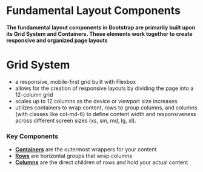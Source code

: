 # Fundamental Layout Components
**The fundamental layout components in Bootstrap are primarily built upon its Grid System and Containers. These elements work together to create responsive and organized page layouts**

# Grid System
- a responsive, mobile-first grid built with Flexbox
- allows for the creation of responsive layouts by dividing the page into a 12-column grid
- scales up to 12 columns as the device or viewport size increases
- utilizes containers to wrap content, rows to group columns, and columns (with classes like col-md-6) to define content width and responsiveness across different screen sizes (xs, sm, md, lg, xl).

### Key Components
- **[Containers](./Containers.md)** are the outermost wrappers for your content
- **[Rows](./RowsandColumns.md#rows-rows)** are horizontal groups that wrap columns
- **[Columns](./RowsandColumns.md#columns-col)** are the direct children of rows and hold your actual content
